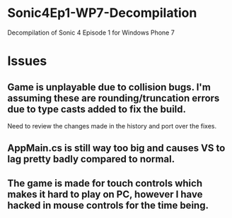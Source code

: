 # Sonic4Ep1-WP7-Decompilation
Decompilation of Sonic 4 Episode 1 for Windows Phone 7

# Issues
## Game is unplayable due to collision bugs. I'm assuming these are rounding/truncation errors due to type casts added to fix the build.
Need to review the changes made in the history and port over the fixes.
## AppMain.cs is still way too big and causes VS to lag pretty badly compared to normal.
## The game is made for touch controls which makes it hard to play on PC, however I have hacked in mouse controls for the time being.
